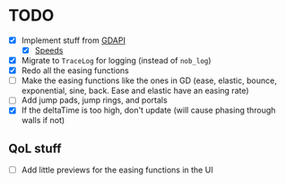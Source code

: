 
# TODO

- [x] Implement stuff from [GDAPI](https://github.com/Rekkonnect/GDAPI/tree/master/GDAPI/GDAPI/Information/GeometryDash)
  - [x] [Speeds](https://github.com/Rekkonnect/GDAPI/blob/master/GDAPI/GDAPI/Information/GeometryDash/Speeds.cs)
- [x] Migrate to `TraceLog` for logging (instead of `nob_log`)
- [x] Redo all the easing functions
- [ ] Make the easing functions like the ones in GD (ease, elastic, bounce, exponential, sine, back. Ease and elastic have an easing rate)
- [ ] Add jump pads, jump rings, and portals
- [x] If the deltaTime is too high, don't update (will cause phasing through walls if not)

## QoL stuff

- [ ] Add little previews for the easing functions in the UI

